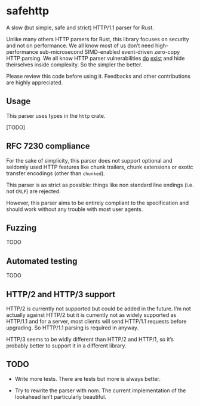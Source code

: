 # safehttp

A slow (but simple, safe and strict) HTTP/1.1 parser for Rust.

Unlike many others HTTP parsers for Rust, this library focuses on
security and not on performance. We all know most of us don’t need
high-performance sub-microsecond SIMD-enabled event-driven zero-copy
HTTP parsing. We all know HTTP parser vulnerabilities [do](http://nginx.org/en/security_advisories.html)
[exist](https://httpd.apache.org/security/vulnerabilities_24.html) and
hide theirselves inside complexity. So the simpler the better.

Please review this code before using it. Feedbacks and other
contributions are highly appreciated.

## Usage

This parser uses types in the `http` crate.

[TODO]

## RFC 7230 compliance

For the sake of simplicity, this parser does not support optional and
seldomly used HTTP features like chunk trailers, chunk extensions or
exotic transfer encodings (other than `chunked`).

This parser is as strict as possible: things like non standard line
endings (i.e. not `CRLF`) are rejected.

However, this parser aims to be entirely compliant to the specification
and should work without any trouble with most user agents.

## Fuzzing

TODO

## Automated testing

TODO

## HTTP/2 and HTTP/3 support

HTTP/2 is currently not supported but could be added in the future. I’m not
actually against HTTP/2 but it is currently not as widely supported as
HTTP/1.1 and for a server, most clients will send HTTP/1.1 requests
before upgrading. So HTTP/1.1 parsing is required in anyway.

HTTP/3 seems to be widly different than HTTP/2 and HTTP/1, so it’s probably
better to support it in a different library.

## TODO

  - Write more tests. There are tests but more is always better.

  - Try to rewrite the parser with nom. The current implementation of the
    lookahead isn’t particularly beautiful.

